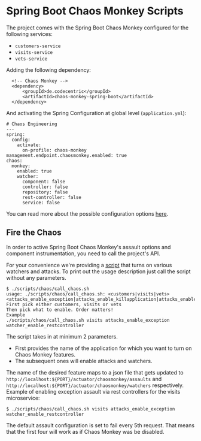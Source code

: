 # Spring Boot Chaos Monkey Scripts

The project comes with the Spring Boot Chaos Monkey configured for the following services:

* `customers-service`
* `visits-service`
* `vets-service`

Adding the following dependency:

```
  <!-- Chaos Monkey -->
  <dependency>
      <groupId>de.codecentric</groupId>
      <artifactId>chaos-monkey-spring-boot</artifactId>
  </dependency>
```

And activating the Spring Configuration at global level (`application.yml`):

```
# Chaos Engineering
---
spring:
  config:
    activate:
      on-profile: chaos-monkey
management.endpoint.chaosmonkey.enabled: true
chaos:
  monkey:
    enabled: true
    watcher:
      component: false
      controller: false
      repository: false
      rest-controller: false
      service: false
```

You can read more about the possible configuration options [here](https://codecentric.github.io/chaos-monkey-spring-boot/latest/#_properties).

## Fire the Chaos

In order to active Spring Boot Chaos Monkey's assault options and component instrumentation, you need to call the project's API.

For your convenience we're providing a [script](./scripts/chaos) that turns on various watchers and attacks. To print out the usage description just call the script without any parameters.

```
$ ./scripts/chaos/call_chaos.sh
usage: ./scripts/chaos/call_chaos.sh: <customers|visits|vets> <attacks_enable_exception|attacks_enable_killapplication|attacks_enable_latency|attacks_enable_memory|watcher_enable_component|watcher_enable_controller|watcher_enable_repository|watcher_enable_restcontroller|watcher_enable_service|watcher_disable>
First pick either customers, visits or vets
Then pick what to enable. Order matters!
Example
./scripts/chaos/call_chaos.sh visits attacks_enable_exception watcher_enable_restcontroller
```

The script takes in at minimum 2 parameters.

 * First provides the name of the application for which you want to turn on Chaos Monkey features.
 * The subsequent ones will enable attacks and watchers.

The name of the desired feature maps to a json file that gets updated to `http://localhost:${PORT}/actuator/chaosmonkey/assaults` and `http://localhost:${PORT}/actuator/chaosmonkey/watchers` respectively. Example of enabling exception assault via rest controllers for the visits microservice:

```
$ ./scripts/chaos/call_chaos.sh visits attacks_enable_exception watcher_enable_restcontroller
```

The default assault configuration is set to fail every 5th request. That means that the first four will work as if Chaos Monkey was be disabled.
